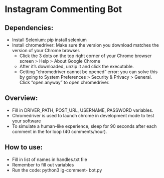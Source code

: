 # Instagram Commenting Bot

## Dependencies:
- Install Selenium: pip install selenium
- Install chromedriver: Make sure the version you download matches the version of your Chrome browser.
  - Click the 3 dots on the top right corner of your Chrome browser screen > Help > About Google Chrome
  - After it’s downloaded, unzip it and click the executable.
  - Getting “chromedriver cannot be opened” error: you can solve this by going to System Preferences > Security & Privacy > General. Click “open anyway” to open chromedriver.

## Overview: 
- Fill in DRIVER_PATH, POST_URL, USERNAME, PASSWORD variables.
- Chromedriver is used to launch chrome in development mode to test your software
- To simulate a human-like experience, sleep for 90 seconds after each comment in the for loop (40 comments/hour).

## How to use:
- Fill in list of names in handles.txt file
- Remember to fill out variables
- Run the code: python3 ig-comment- bot.py
